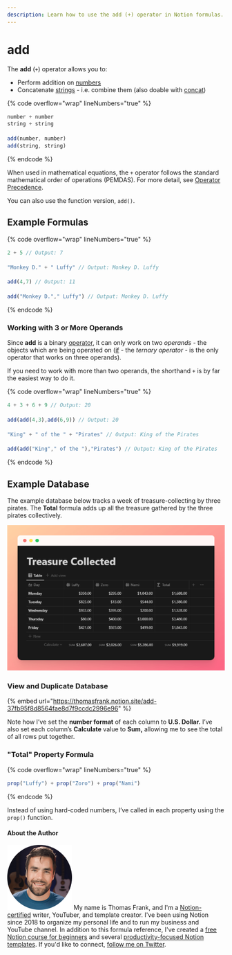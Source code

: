 ```yaml
---
description: Learn how to use the add (+) operator in Notion formulas.
---
```


# add

The **add** (`+`) operator allows you to:

* Perform addition on [numbers](../../formula-basics/data-types/number.md)
* Concatenate [strings](../../formula-basics/data-types/string.md) - i.e. combine them (also doable with [concat](../functions/concat.md))

{% code overflow="wrap" lineNumbers="true" %}
```jsx
number + number
string + string

add(number, number)
add(string, string)
```
{% endcode %}

When used in mathematical equations, the `+` operator follows the standard mathematical order of operations (PEMDAS). For more detail, see [Operator Precedence](../../reference/operator-precedence-and-associativity.md).

You can also use the function version, `add()`.

## Example Formulas

{% code overflow="wrap" lineNumbers="true" %}
```jsx
2 + 5 // Output: 7

"Monkey D." + " Luffy" // Output: Monkey D. Luffy

add(4,7) // Output: 11

add("Monkey D."," Luffy") // Output: Monkey D. Luffy
```
{% endcode %}

### Working with 3 or More Operands

Since **add** is a binary [operator](./), it can only work on two _operands -_ the objects which are being operated on ([if](if.md) - the _ternary operator -_ is the only operator that works on three operands).

If you need to work with more than two operands, the shorthand `+` is by far the easiest way to do it.

{% code overflow="wrap" lineNumbers="true" %}
```jsx
4 + 3 + 6 + 9 // Output: 20

add(add(4,3),add(6,9)) // Output: 20

"King" + " of the " + "Pirates" // Output: King of the Pirates

add(add("King"," of the "),"Pirates") // Output: King of the Pirates 
```
{% endcode %}

## Example Database

The example database below tracks a week of treasure-collecting by three pirates. The **Total** formula adds up all the treasure gathered by the three pirates collectively.

![](<../../.gitbook/assets/Treasure Collected.png>)

### View and Duplicate Database

{% embed url="https://thomasfrank.notion.site/add-37fb95f8d8564fae8d7f9ccdc2996e96" %}

Note how I’ve set the **number format** of each column to **U.S. Dollar.** I’ve also set each column’s **Calculate** value to **Sum,** allowing me to see the total of all rows put together.

### "Total" Property Formula

{% code overflow="wrap" lineNumbers="true" %}
```jsx
prop("Luffy") + prop("Zoro") + prop("Nami")
```
{% endcode %}

Instead of using hard-coded numbers, I’ve called in each property using the `prop()` function.

#### About the Author

<img src="../../.gitbook/assets/Notion Fundamentals with Thomas Frank - Avatar 2021 compressed (1).png" alt="" data-size="line"> My name is Thomas Frank, and I'm a [Notion-certified](https://www.credly.com/badges/95fae13a-17bf-4b4a-a3d2-d58c8a3e6a2a/public\_url) writer, YouTuber, and template creator. I've been using Notion since 2018 to organize my personal life and to run my business and YouTube channel. In addition to this formula reference, I've created a [free Notion course for beginners](https://thomasjfrank.com/fundamentals/) and several [productivity-focused Notion templates](https://thomasjfrank.com/templates/). If you'd like to connect, [follow me on Twitter](https://twitter.com/TomFrankly).
